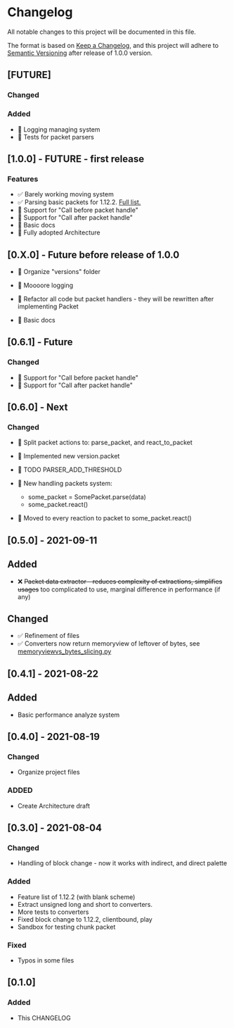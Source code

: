 # Changelog

All notable changes to this project will be documented in this file.

The format is based on [Keep a Changelog](https://keepachangelog.com/en/1.0.0/),
and this project will adhere
to [Semantic Versioning](https://semver.org/spec/v2.0.0.html) after release of
1.0.0 version.

## [FUTURE]

### Changed

### Added

- 🔲 Logging managing system
- 🔲 Tests for packet parsers

## [1.0.0] - FUTURE - first release

### Features

- ✅ Barely working moving system
- ✅ Parsing basic packets for
  1.12.2. [Full list.](/MinecraftConsoleClient/versions/v1_12_2/FEATURES.md)
- 🔲 Support for "Call before packet handle"
- 🔲 Support for "Call after packet handle"
- 🔲 Basic docs
- 🔲 Fully adopted Architecture

## [0.X.0] - Future before release of 1.0.0

- 🔲 Organize "versions" folder

- 🔲 Moooore logging
- 🔲 Refactor all code but packet handlers - they will be rewritten after
  implementing Packet

- 🔲 Basic docs

## [0.6.1] - Future

### Changed

- 🔲 Support for "Call before packet handle"
- 🔲 Support for "Call after packet handle"

## [0.6.0] - Next

### Changed
- 🔲 Split packet actions to: parse_packet, and react_to_packet
- 🔲 Implemented new version.packet
- 🔲 TODO PARSER_ADD_THRESHOLD

- 🔲 New handling packets system: 
  - some_packet = SomePacket.parse(data)
  - some_packet.react()
- 🔲 Moved to every reaction to packet to some_packet.react()

## [0.5.0] - 2021-09-11

## Added

- ❌ ~~Packet data extractor - reduces complexity of extractions, simplifies
  usages~~ too complicated to use, marginal difference in performance (if any)

## Changed

- ✅ Refinement of files
- ✅ Converters now return memoryview of leftover of bytes, see
  [memoryviewvs_bytes_slicing.py](https://github.com/Nielotz/python_benchmarks/blob/master/memoryview_vs_bytes_slicing.py)

## [0.4.1] - 2021-08-22

## Added

- Basic performance analyze system

## [0.4.0] - 2021-08-19

### Changed

- Organize project files

### ADDED

- Create Architecture draft

## [0.3.0] - 2021-08-04

### Changed

- Handling of block change - now it works with indirect, and direct palette

### Added

- Feature list of 1.12.2 (with blank scheme)
- Extract unsigned long and short to converters.
- More tests to converters
- Fixed block change to 1.12.2, clientbound, play
- Sandbox for testing chunk packet

### Fixed

- Typos in some files

## [0.1.0]

### Added

- This CHANGELOG